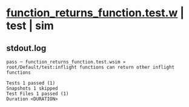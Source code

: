 # [function_returns_function.test.w](../../../../../tests/valid/function_returns_function.test.w) | test | sim

## stdout.log
```log
pass ─ function_returns_function.test.wsim » root/Default/test:inflight functions can return other inflight functions

Tests 1 passed (1)
Snapshots 1 skipped
Test Files 1 passed (1)
Duration <DURATION>
```

